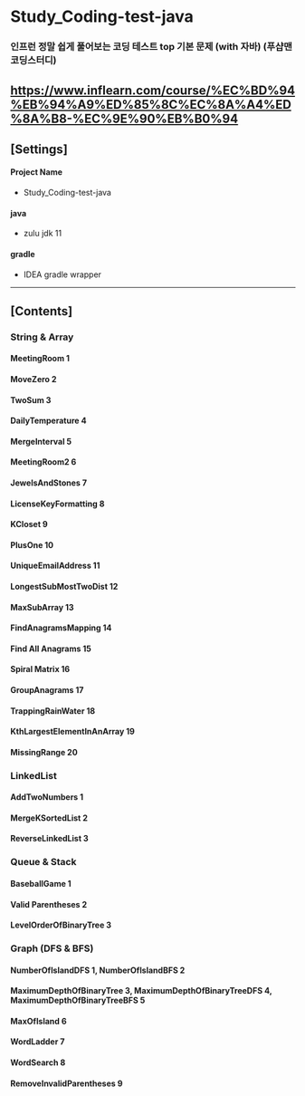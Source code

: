 # Study_Coding-test-java
### 인프런 정말 쉽게 풀어보는 코딩 테스트 top 기본 문제 (with 자바) (푸샵맨 코딩스터디)
https://www.inflearn.com/course/%EC%BD%94%EB%94%A9%ED%85%8C%EC%8A%A4%ED%8A%B8-%EC%9E%90%EB%B0%94
-----

## [Settings]
#### Project Name
* Study_Coding-test-java
#### java
* zulu jdk 11
#### gradle
* IDEA gradle wrapper
-----

## [Contents]
### String & Array

#### MeetingRoom 1

#### MoveZero 2

#### TwoSum 3

#### DailyTemperature 4

#### MergeInterval 5

#### MeetingRoom2 6

#### JewelsAndStones 7

#### LicenseKeyFormatting 8

#### KCloset 9

#### PlusOne 10

#### UniqueEmailAddress 11

#### LongestSubMostTwoDist 12

#### MaxSubArray 13

#### FindAnagramsMapping 14

#### Find All Anagrams 15

#### Spiral Matrix 16

#### GroupAnagrams 17

#### TrappingRainWater 18

#### KthLargestElementInAnArray 19

#### MissingRange 20

### LinkedList

#### AddTwoNumbers 1

#### MergeKSortedList 2

#### ReverseLinkedList 3

### Queue & Stack

#### BaseballGame 1

#### Valid Parentheses 2

#### LevelOrderOfBinaryTree 3

### Graph (DFS & BFS)

#### NumberOfIslandDFS 1, NumberOfIslandBFS 2

#### MaximumDepthOfBinaryTree 3, MaximumDepthOfBinaryTreeDFS 4, MaximumDepthOfBinaryTreeBFS 5

#### MaxOfIsland 6

#### WordLadder 7

#### WordSearch 8

#### RemoveInvalidParentheses 9
